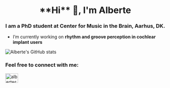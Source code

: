 <h1 align="center">**Hi** 👋, I'm Alberte</h1>
<h3 align="center">I am a PhD student at Center for Music in the Brain, Aarhus, DK.</h3>

- I’m currently working on **rhythm and groove perception in cochlear implant users**

![Alberte's GitHub stats](https://github-readme-stats.vercel.app/api?username=alberteseeberg&show_icons=true)


<h3 align="left">Feel free to connect with me:</h3>
<p align="left">
<a href="https://dk.linkedin.com/in/alberte-seeberg-044404191" target="blank"><img align="center" src="https://cdn.jsdelivr.net/npm/simple-icons@3.0.1/icons/linkedin.svg" alt="alberteseeberg" height="30" width="40" /></a>
</p>
